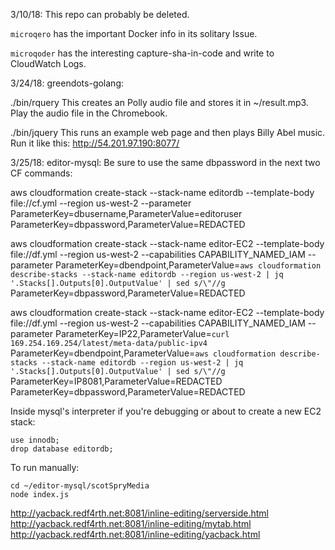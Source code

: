 3/10/18: This repo can probably be deleted. 

`microqero` has the important Docker info in its solitary Issue.

`microqoder` has the interesting capture-sha-in-code and write to CloudWatch Logs.

3/24/18:
greendots-golang:

  ./bin/rquery <judy access token>
    This creates an Polly audio file and stores it in ~/result.mp3.
    Play the audio file in the Chromebook.

  ./bin/jquery
    This runs an example web page and then plays Billy Abel music.
    Run it like this: http://54.201.97.190:8077/

3/25/18:
editor-mysql:
  Be sure to use the same dbpassword in the next two CF commands:

  aws cloudformation create-stack --stack-name editordb --template-body file://cf.yml --region us-west-2 --parameter ParameterKey=dbusername,ParameterValue=editoruser ParameterKey=dbpassword,ParameterValue=REDACTED

  aws cloudformation create-stack --stack-name editor-EC2 --template-body file://df.yml --region us-west-2 --capabilities CAPABILITY_NAMED_IAM --parameter ParameterKey=dbendpoint,ParameterValue=`aws cloudformation describe-stacks --stack-name editordb --region us-west-2 | jq '.Stacks[].Outputs[0].OutputValue' | sed s/\"//g` ParameterKey=dbpassword,ParameterValue=REDACTED

  aws cloudformation create-stack --stack-name editor-EC2 --template-body file://df.yml --region us-west-2 --capabilities CAPABILITY_NAMED_IAM --parameter ParameterKey=IP22,ParameterValue=`curl 169.254.169.254/latest/meta-data/public-ipv4` ParameterKey=dbendpoint,ParameterValue=`aws cloudformation describe-stacks --stack-name editordb --region us-west-2 | jq '.Stacks[].Outputs[0].OutputValue' | sed s/\"//g` ParameterKey=IP8081,ParameterValue=REDACTED ParameterKey=dbpassword,ParameterValue=REDACTED

  Inside mysql's interpreter if you're debugging or about to create a new EC2 stack:
```
use innodb;
drop database editordb;
```

  To run manually:

```
cd ~/editor-mysql/scotSpryMedia
node index.js
```

http://yacback.redf4rth.net:8081/inline-editing/serverside.html
http://yacback.redf4rth.net:8081/inline-editing/mytab.html
http://yacback.redf4rth.net:8081/inline-editing/yacback.html

